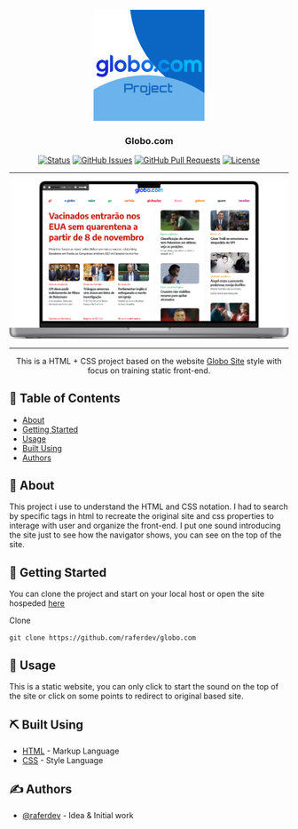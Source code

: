 <p align="center">
  <a href="https://raferdev.github.io/globo.com/">
 <img width=200px height=200px src="./redme.png" alt="Project logo"></a>
</p>

<h3 align="center">Globo.com</h3>

<div align="center">

[![Status](https://img.shields.io/badge/status-closed-red.svg)]()
[![GitHub Issues](https://img.shields.io/github/issues/raferdev/globo.com.svg)](https://github.com//raferdev/globo.com/issues)
[![GitHub Pull Requests](https://img.shields.io/github/issues-pr/kylelobo/The-Documentation-Compendium.svg)](https://github.com/raferdev/globo.com/pulls)
[![License](https://img.shields.io/badge/license-MIT-blue.svg)](/LICENSE)

</div>

---

<img src="globo-display.png">

------

<p align="center"> This is a HTML + CSS project based on the website <a href="https://www.globo.com/">Globo Site</a> style with focus on training static front-end.
</p>

## 📝 Table of Contents

- [About](#about)
- [Getting Started](#getting_started)
- [Usage](#usage)
- [Built Using](#built_using)
- [Authors](#authors)

## 🧐 About <a name = "about"></a>

This project i use to understand the HTML and CSS notation. I had to search by specific tags in html to recreate the original site and css properties to interage with user and organize the front-end. I put one sound introducing the site just to see how the navigator shows, you can see on the top of the site.

## 🏁 Getting Started <a name = "getting_started"></a>

You can clone the project and start on your local host or open the site hospeded <a href="https://raferdev.github.io/globo.com/">here</a>

Clone

 ```
 git clone https://github.com/raferdev/globo.com
 ```

## 🎈 Usage <a name="usage"></a>
This is a static website, you can only click to start the sound on the top of the site or click on some points to redirect to original based site.

## ⛏️ Built Using <a name = "built_using"></a>

- [HTML](https://developer.mozilla.org/pt-BR/docs/Web/HTML) - Markup Language
- [CSS](https://developer.mozilla.org/pt-BR/docs/Web/CSS) - Style Language

## ✍️ Authors <a name = "authors"></a>

- [@raferdev](https://github.com/raferdev) - Idea & Initial work
